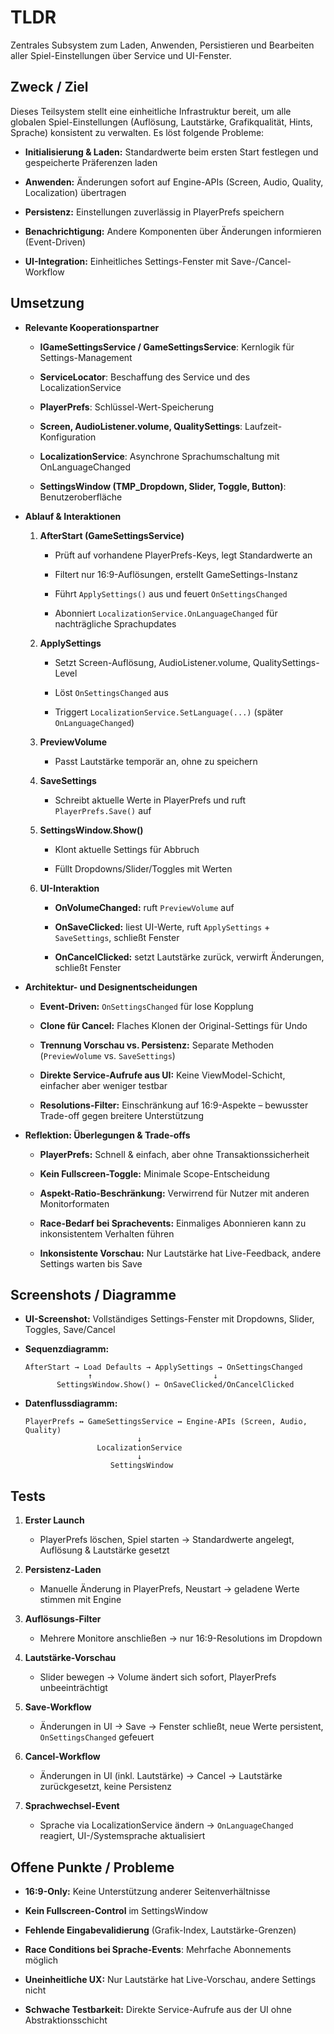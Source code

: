 # TLDR

Zentrales Subsystem zum Laden, Anwenden, Persistieren und Bearbeiten aller Spiel-Einstellungen über Service und UI-Fenster.

## Zweck / Ziel

Dieses Teilsystem stellt eine einheitliche Infrastruktur bereit, um alle globalen Spiel-Einstellungen (Auflösung, Lautstärke, Grafikqualität, Hints, Sprache) konsistent zu verwalten. Es löst folgende Probleme:

- **Initialisierung & Laden:** Standardwerte beim ersten Start festlegen und gespeicherte Präferenzen laden
    
- **Anwenden:** Änderungen sofort auf Engine-APIs (Screen, Audio, Quality, Localization) übertragen
    
- **Persistenz:** Einstellungen zuverlässig in PlayerPrefs speichern
    
- **Benachrichtigung:** Andere Komponenten über Änderungen informieren (Event-Driven)
    
- **UI-Integration:** Einheitliches Settings-Fenster mit Save-/Cancel-Workflow
    

## Umsetzung

- **Relevante Kooperationspartner**
    
    - **IGameSettingsService / GameSettingsService**: Kernlogik für Settings-Management
        
    - **ServiceLocator**: Beschaffung des Service und des LocalizationService
        
    - **PlayerPrefs**: Schlüssel-Wert-Speicherung
        
    - **Screen, AudioListener.volume, QualitySettings**: Laufzeit-Konfiguration
        
    - **LocalizationService**: Asynchrone Sprachumschaltung mit OnLanguageChanged
        
    - **SettingsWindow (TMP_Dropdown, Slider, Toggle, Button)**: Benutzeroberfläche
        
- **Ablauf & Interaktionen**
    
    1. **AfterStart (GameSettingsService)**
        
        - Prüft auf vorhandene PlayerPrefs-Keys, legt Standardwerte an
            
        - Filtert nur 16:9-Auflösungen, erstellt GameSettings-Instanz
            
        - Führt `ApplySettings()` aus und feuert `OnSettingsChanged`
            
        - Abonniert `LocalizationService.OnLanguageChanged` für nachträgliche Sprachupdates
            
    2. **ApplySettings**
        
        - Setzt Screen-Auflösung, AudioListener.volume, QualitySettings-Level
            
        - Löst `OnSettingsChanged` aus
            
        - Triggert `LocalizationService.SetLanguage(...)` (später `OnLanguageChanged`)
            
    3. **PreviewVolume**
        
        - Passt Lautstärke temporär an, ohne zu speichern
            
    4. **SaveSettings**
        
        - Schreibt aktuelle Werte in PlayerPrefs und ruft `PlayerPrefs.Save()` auf
            
    5. **SettingsWindow.Show()**
        
        - Klont aktuelle Settings für Abbruch
            
        - Füllt Dropdowns/Slider/Toggles mit Werten
            
    6. **UI-Interaktion**
        
        - **OnVolumeChanged:** ruft `PreviewVolume` auf
            
        - **OnSaveClicked:** liest UI-Werte, ruft `ApplySettings` + `SaveSettings`, schließt Fenster
            
        - **OnCancelClicked:** setzt Lautstärke zurück, verwirft Änderungen, schließt Fenster
            
- **Architektur- und Designentscheidungen**
    
    - **Event-Driven:** `OnSettingsChanged` für lose Kopplung
        
    - **Clone für Cancel:** Flaches Klonen der Original-Settings für Undo
        
    - **Trennung Vorschau vs. Persistenz:** Separate Methoden (`PreviewVolume` vs. `SaveSettings`)
        
    - **Direkte Service-Aufrufe aus UI:** Keine ViewModel-Schicht, einfacher aber weniger testbar
        
    - **Resolutions-Filter:** Einschränkung auf 16:9-Aspekte – bewusster Trade-off gegen breitere Unterstützung
        
- **Reflektion: Überlegungen & Trade-offs**
    
    - **PlayerPrefs:** Schnell & einfach, aber ohne Transaktionssicherheit
        
    - **Kein Fullscreen-Toggle:** Minimale Scope-Entscheidung
        
    - **Aspekt-Ratio-Beschränkung:** Verwirrend für Nutzer mit anderen Monitorformaten
        
    - **Race-Bedarf bei Sprachevents:** Einmaliges Abonnieren kann zu inkonsistentem Verhalten führen
        
    - **Inkonsistente Vorschau:** Nur Lautstärke hat Live-Feedback, andere Settings warten bis Save
        

## Screenshots / Diagramme

- **UI-Screenshot:** Vollständiges Settings-Fenster mit Dropdowns, Slider, Toggles, Save/Cancel
    
- **Sequenzdiagramm:**
    
    ```
    AfterStart → Load Defaults → ApplySettings → OnSettingsChanged
                  ↑                           ↓
           SettingsWindow.Show() ← OnSaveClicked/OnCancelClicked
    ```
    
- **Datenflussdiagramm:**
    
    ```
    PlayerPrefs ↔ GameSettingsService ↔ Engine-APIs (Screen, Audio, Quality)
                             ↓
                    LocalizationService
                             ↓
                       SettingsWindow
    ```
    

## Tests

1. **Erster Launch**
    
    - PlayerPrefs löschen, Spiel starten → Standardwerte angelegt, Auflösung & Lautstärke gesetzt
        
2. **Persistenz-Laden**
    
    - Manuelle Änderung in PlayerPrefs, Neustart → geladene Werte stimmen mit Engine
        
3. **Auflösungs-Filter**
    
    - Mehrere Monitore anschließen → nur 16:9-Resolutions im Dropdown
        
4. **Lautstärke-Vorschau**
    
    - Slider bewegen → Volume ändert sich sofort, PlayerPrefs unbeeinträchtigt
        
5. **Save-Workflow**
    
    - Änderungen in UI → Save → Fenster schließt, neue Werte persistent, `OnSettingsChanged` gefeuert
        
6. **Cancel-Workflow**
    
    - Änderungen in UI (inkl. Lautstärke) → Cancel → Lautstärke zurückgesetzt, keine Persistenz
        
7. **Sprachwechsel-Event**
    
    - Sprache via LocalizationService ändern → `OnLanguageChanged` reagiert, UI-/Systemsprache aktualisiert
        

## Offene Punkte / Probleme

- **16:9-Only:** Keine Unterstützung anderer Seitenverhältnisse
    
- **Kein Fullscreen-Control** im SettingsWindow
    
- **Fehlende Eingabevalidierung** (Grafik-Index, Lautstärke-Grenzen)
    
- **Race Conditions bei Sprache-Events**: Mehrfache Abonnements möglich
    
- **Uneinheitliche UX:** Nur Lautstärke hat Live-Vorschau, andere Settings nicht
    
- **Schwache Testbarkeit:** Direkte Service-Aufrufe aus der UI ohne Abstraktionsschicht